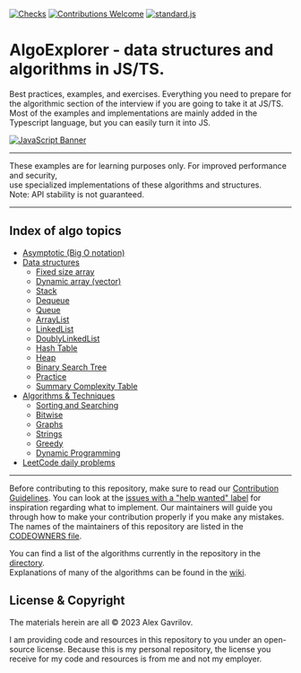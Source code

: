 <div align="left">
  
[![Checks][checks]][actions]
[![Contributions Welcome][welcome]](CONTRIBUTING.md)
[![standard.js][standard-logo]][standard-js]
  
</div>

<!-- Front Matter -->

# AlgoExplorer - data structures and algorithms in JS/TS.

Best practices, examples, and exercises. Everything you need to prepare for the algorithmic section of the interview if you are going to take it at JS/TS.
Most of the examples and implementations are mainly added in the Typescript language, but you can easily turn it into JS.

<!-- Banner -->

[![JavaScript Banner][banner]](DIRECTORY.md)

---

<!-- Disclaimer -->
<div align="left">
These examples are for learning purposes only. For improved performance and security,<br/>
use specialized implementations of these algorithms and structures.<br/>
Note: API stability is not guaranteed.
</div>

---

## Index of algo topics

- [Asymptotic (Big O notation)](./asymptotics/Asymptotics.md)
- [Data structures](./data_structures/INDEX.md)
  - [Fixed size array](#FixedSizeArray)
  - [Dynamic array (vector)](#DynamicArray)
  - [Stack](#Stack)
  - [Dequeue](#Dequeue)
  - [Queue](#Queue)
  - [ArrayList](#ArrayList)
  - [LinkedList](#LinkedList)
  - [DoublyLinkedList](#DoublyLinkedList)
  - [Hash Table](#HashTable)
  - [Heap](./data_structures/heap/INDEX.md)
  - [Binary Search Tree](#BinarySearchTree)
  - [Practice](#Practice)
  - [Summary Complexity Table](#SummaryComplexityTable)
- [Algorithms & Techniques](#Algorithms)
  - [Sorting and Searching](#SortingSearching)
  - [Bitwise](#Bitwise)
  - [Graphs](#Graphs)
  - [Strings](#Graphs)
  - [Greedy](#Greedy)
  - [Dynamic Programming](#DP)
- [LeetCode daily problems](./leetcode_daily/INDEX.md)

---

Before contributing to this repository, make sure to read our [Contribution Guidelines](CONTRIBUTING.md). You can look
at the [issues with a "help wanted" label][help-wanted] for inspiration regarding what to implement.
Our maintainers will guide you through how to make your contribution properly if you make any mistakes.
The names of the maintainers of this repository are listed in the [CODEOWNERS file](.github/CODEOWNERS).

You can find a list of the algorithms currently in the repository in the [directory](DIRECTORY.md).<br/>
Explanations of many of the algorithms can be found in the [wiki][explanation].

## License & Copyright

The materials herein are all &copy; 2023 Alex Gavrilov.

I am providing code and resources in this repository to you under an open-source license. Because this is my personal repository, the license you receive for my code and resources is from me and not my employer.

<!-- Banner Image -->

[banner]: https://github.com/AlexGavrilov939/AlgoExplorer/assets/5443983/9a385e3a-b494-44a7-917e-9a09677b0b62

<!-- Badge Links -->

[standard-logo]: https://img.shields.io/badge/code%20style-standardjs-%23f3df49
[welcome]: https://img.shields.io/static/v1.svg?label=Contributions&message=Welcome&color=0059b3
[checks]: https://img.shields.io/github/actions/workflow/status/TheAlgorithms/JavaScript/Ci.yml?branch=master&label=checks

<!-- External Links -->

[standard-js]: https://standardjs.com/
[actions]: https://github.com/AlexGavrilov939/AlgoExplorer/actions
[explanation]: https://github.com/AlexGavrilov939/AlgoExplorer/wiki
[help-wanted]: https://github.com/AlexGavrilov939/AlgoExplorer/issues?q=is%3Aopen+is%3Aissue+label%3A%22help+wanted%22
